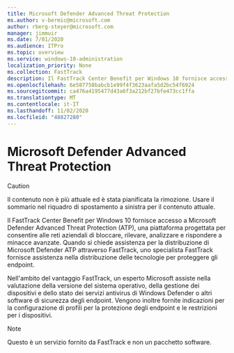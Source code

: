 ```yaml
---
title: Microsoft Defender Advanced Threat Protection
ms.author: v-bermic@microsoft.com
author: rberg-steyer@microsoft.com
manager: jimmuir
ms.date: 7/01/2020
ms.audience: ITPro
ms.topic: overview
ms.service: windows-10-administration
localization_priority: None
ms.collection: FastTrack
description: Il FastTrack Center Benefit per Windows 10 fornisce accesso a Microsoft Defender Advanced Threat Protection (ATP), un nuovo servizio progettato per consentire alle reti aziendali di bloccare, rilevare, analizzare e rispondere a minacce avanzate.
ms.openlocfilehash: 6e587758babcb1e99f4f3623aafa5d2bc54f6924
ms.sourcegitcommit: ca476a4195477d43a6f3a212bf27bfe473cc1ffa
ms.translationtype: MT
ms.contentlocale: it-IT
ms.lasthandoff: 11/02/2020
ms.locfileid: "48827280"
---
```

# <a name="microsoft-defender-advanced-threat-protection"></a>Microsoft Defender Advanced Threat Protection

> [!CAUTION]
> Il contenuto non è più attuale ed è stata pianificata la rimozione. Usare il sommario nel riquadro di spostamento a sinistra per il contenuto attuale.

Il FastTrack Center Benefit per Windows 10 fornisce accesso a Microsoft Defender Advanced Threat Protection (ATP), una piattaforma progettata per consentire alle reti aziendali di bloccare, rilevare, analizzare e rispondere a minacce avanzate. Quando si chiede assistenza per la distribuzione di Microsoft Defender ATP attraverso FastTrack, uno specialista FastTrack fornisce assistenza nella distribuzione delle tecnologie per proteggere gli endpoint.

Nell'ambito del vantaggio FastTrack, un esperto Microsoft assiste nella valutazione della versione del sistema operativo, della gestione dei dispositivi e dello stato dei servizi antivirus di Windows Defender o altri software di sicurezza degli endpoint. Vengono inoltre fornite indicazioni per la configurazione di profili per la protezione degli endpoint e le restrizioni per i dispositivi.  

> [!NOTE]
> Questo è un servizio fornito da FastTrack e non un pacchetto software. 

